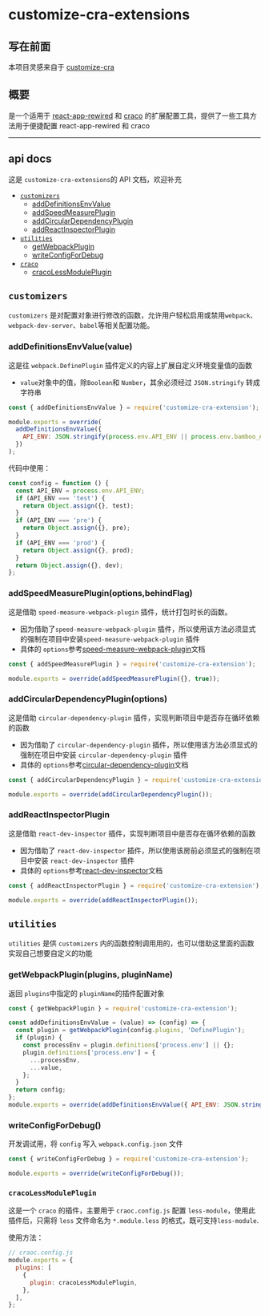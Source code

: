 # customize-cra-extensions

## 写在前面

本项目灵感来自于 [customize-cra](https://github.com/arackaf/customize-cra)

## 概要

是一个适用于 [react-app-rewired](https://github.com/timarney/react-app-rewired#readme) 和 [craco](https://github.com/gsoft-inc/craco#craco) 的扩展配置工具，提供了一些工具方法用于便捷配置 react-app-rewired 和 craco

---

## api docs

这是 `customize-cra-extensions`的 API 文档，欢迎补充

- [`customizers`](#customizers)
  - [addDefinitionsEnvValue](#addDefinitionsEnvValue)
  - [addSpeedMeasurePlugin](#addSpeedMeasurePlugin)
  - [addCircularDependencyPlugin](#addCircularDependencyPlugin)
  - [addReactInspectorPlugin](#addReactInspectorPlugin)
- [`utilities`](#utilities)
  - [getWebpackPlugin](#getWebpackPlugin)
  - [writeConfigForDebug](#writeConfigForDebug)
- [`craco`](#craco)
  - [cracoLessModulePlugin](#cracoLessModulePlugin)

## `customizers`

`customizers` 是对配置对象进行修改的函数，允许用户轻松启用或禁用`webpack`、`webpack-dev-server`、`babel`等相关配置功能。

### addDefinitionsEnvValue(value)

这是往 `webpack.DefinePlugin` 插件定义的内容上扩展自定义环境变量值的函数

- `value`对象中的值，除`Boolean`和 `Number`，其余必须经过 `JSON.stringify` 转成字符串

```js
const { addDefinitionsEnvValue } = require('customize-cra-extension');

module.exports = override(
  addDefinitionsEnvValue({
    API_ENV: JSON.stringify(process.env.API_ENV || process.env.bamboo_API_ENV),
  })
);
```

代码中使用：

```js
const config = function () {
  const API_ENV = process.env.API_ENV;
  if (API_ENV === 'test') {
    return Object.assign({}, test);
  }
  if (API_ENV === 'pre') {
    return Object.assign({}, pre);
  }
  if (API_ENV === 'prod') {
    return Object.assign({}, prod);
  }
  return Object.assign({}, dev);
};
```

### addSpeedMeasurePlugin(options,behindFlag)

这是借助 `speed-measure-webpack-plugin` 插件，统计打包时长的函数。

- 因为借助了`speed-measure-webpack-plugin` 插件，所以使用该方法必须显式的强制在项目中安装`speed-measure-webpack-plugin` 插件
- 具体的 `options`参考[speed-measure-webpack-plugin](https://github.com/stephencookdev/speed-measure-webpack-plugin)文档

```js
const { addSpeedMeasurePlugin } = require('customize-cra-extension');

module.exports = override(addSpeedMeasurePlugin({}, true));
```

### addCircularDependencyPlugin(options)

这是借助 `circular-dependency-plugin` 插件，实现判断项目中是否存在循环依赖的函数

- 因为借助了 `circular-dependency-plugin` 插件，所以使用该方法必须显式的强制在项目中安装 `circular-dependency-plugin` 插件
- 具体的 `options`参考[circular-dependency-plugin](https://github.com/aackerman/circular-dependency-plugin)文档

```js
const { addCircularDependencyPlugin } = require('customize-cra-extension');

module.exports = override(addCircularDependencyPlugin());
```

### addReactInspectorPlugin

这是借助 `react-dev-inspector` 插件，实现判断项目中是否存在循环依赖的函数

- 因为借助了 `react-dev-inspector` 插件，所以使用该房前必须显式的强制在项目中安装 `react-dev-inspector` 插件
- 具体的 `options`参考[react-dev-inspector](https://github.com/zthxxx/react-dev-inspector#inspector-babel-plugin-options)文档

```js
const { addReactInspectorPlugin } = require('customize-cra-extension');

module.exports = override(addReactInspectorPlugin());
```

## `utilities`

`utilities` 是供 `customizers` 内的函数控制调用用的，也可以借助这里面的函数实现自己想要自定义的功能

### getWebpackPlugin(plugins, pluginName)

返回 `plugins`中指定的 `pluginName`的插件配置对象

```js
const { getWebpackPlugin } = require('customize-cra-extension');

const addDefinitionsEnvValue = (value) => (config) => {
  const plugin = getWebpackPlugin(config.plugins, 'DefinePlugin');
  if (plugin) {
    const processEnv = plugin.definitions['process.env'] || {};
    plugin.definitions['process.env'] = {
      ...processEnv,
      ...value,
    };
  }
  return config;
};
module.exports = override(addDefinitionsEnvValue({ API_ENV: JSON.stringify('dev') }));
```

### writeConfigForDebug()

开发调试用，将 `config` 写入 `webpack.config.json` 文件

```js
const { writeConfigForDebug } = require('customize-cra-extension');

module.exports = override(writeConfigForDebug());
```

### `cracoLessModulePlugin`

这是一个 `craco` 的插件，主要用于 `craoc.config.js` 配置 `less-module`，使用此插件后，只需将 `less` 文件命名为 `*.module.less` 的格式，既可支持`less-module`.

使用方法：

```js
// craoc.config.js
module.exports = {
  plugins: [
    {
      plugin: cracoLessModulePlugin,
    },
  ],
};
```
